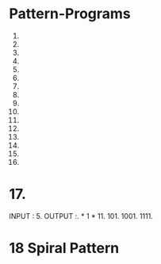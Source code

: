 # Pattern-Programs

1.
2.
3.
4.
5.
6.
7.
8.
9.
10.
11.
12.
13.
14.
15.
16.

# 17. 
INPUT : 5.
OUTPUT :.
\* 1 \*
11.
101.
1001.
1111.
 # 18 Spiral Pattern 
 
